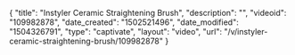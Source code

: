 {
    "title": "Instyler Ceramic Straightening Brush",
    "description": "",
    "videoid": "109982878",
    "date_created": "1502521496",
    "date_modified": "1504326791",
    "type": "captivate",
    "layout": "video",
    "url": "\/v\/instyler-ceramic-straightening-brush\/109982878"
}
